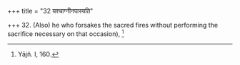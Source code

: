+++
title = "32 यश्चाग्नीनपास्यति"

+++
32. (Also) he who forsakes the sacred fires without performing the sacrifice necessary on that occasion), [^22] 


[^22]:  Yājñ. I, 160.
